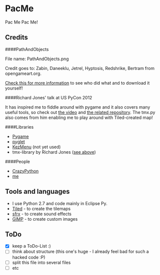 PacMe
=====


Pac Me Pac Me!


Credits
-------


####PathAndObjects

File name: PathAndObjects.png

Credit goes to: Zabin, Daneeklu, Jetrel, Hyptosis, Redshrike, Bertram from opengameart.org.

[Check this for more information](http://opengameart.org/content/rpg-tiles-cobble-stone-paths-town-objects) to see who did what and to download it yourself!


####Richard Jones' talk at US PyCon 2012

It has inspired me to fiddle around with pygame and it also covers many useful tools, so check out [the video](http://pyvideo.org/video/1718/introduction-to-pygame) and [the related repository](https://bitbucket.org/r1chardj0n3s/pygame-tutorial).
The tmx.py also comes from him enabling me to play around with Tiled-created map!

####Libraries

* [Pygame](http://www.pygame.org/news.html)
* [pyglet](http://www.pyglet.org/)
* [KezMenu](https://pypi.python.org/pypi/KezMenu/) (not yet used)
* tmx-library by Richard Jones ([see above](https://github.com/mcwise/PacMe#richard-jones-talk-at-us-pycon-2012))

####People
* [CrazyPython](https://github.com/CrazyPython)
* [me](https://github.com/mcwise)

Tools and languages
-------------------

* I use Python 2.7 and code mainly in Eclipse Py.
* [Tiled](http://www.mapeditor.org/) - to create the tilemaps
* [sfrx](http://www.drpetter.se/project_sfx.html) - to create sound effects
* [GIMP](http://www.gimp.org/) - to create custom images


ToDo
----

- [x] keep a ToDo-List :)
- [ ] think about structure (this one's huge - I already feel bad for such a hacked code :P)
- [ ] split this file into several files
- [ ] etc
